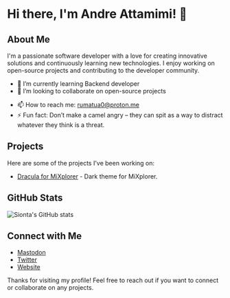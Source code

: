 # Hi there, I'm Andre Attamimi! 👋

## About Me

I'm a passionate software developer with a love for creating innovative solutions and continuously learning new technologies. I enjoy working on open-source projects and contributing to the developer community.

- 🌱 I’m currently learning Backend developer
- 👯 I’m looking to collaborate on open-source projects
<!-- - 💬 Ask me about [your areas of expertise or interest] -->
- 📫 How to reach me: [rumatua0@proton.me](mailto:rumatua0@proton.me)
- ⚡ Fun fact: Don’t make a camel angry – they can spit as a way to distract whatever they think is a threat.

<!-- ## Skills

- _Languages:_ [List of programming languages you know, e.g., Python, JavaScript, C++]
- _Frameworks:_ [List of frameworks you use, e.g., React, Django, Flask]
- _Tools:_ [List of tools you are proficient with, e.g., Git, Docker, Kubernetes] -->

## Projects

Here are some of the projects I've been working on:

- [Dracula for MiXplorer](https://github.com/dracula/mixplorer) - Dark theme for MiXplorer.
<!-- - [Project 2](URL to project) - A brief description of Project 2. -->

## GitHub Stats

![Sionta's GitHub stats](https://github-readme-stats.vercel.app/api?username=sionta&show_icons=true&theme=radical)

## Connect with Me

<!-- - [LinkedIn](https://www.linkedin.com/in/andreattamimi) -->

- [Mastodon](https://mastodon.social/@sionta)
- [Twitter](https://x.com/R007MMXV)
- [Website](https://andreattamimi.com)

Thanks for visiting my profile! Feel free to reach out if you want to connect or collaborate on any projects.
<!--
## Hi there 👋

**sionta/sionta** is a ✨ _special_ ✨ repository because its `README.md` (this file) appears on your GitHub profile.

Here are some ideas to get you started:

- 🔭 I’m currently working on ...
- 🌱 I’m currently learning ...
- 👯 I’m looking to collaborate on ...
- 🤔 I’m looking for help with ...
- 💬 Ask me about ...
- 📫 How to reach me: ...
- 😄 Pronouns: ...
- ⚡ Fun fact: ...
-->
